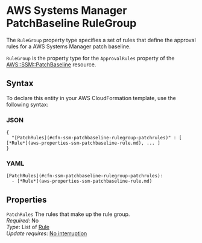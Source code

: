 # AWS Systems Manager PatchBaseline RuleGroup<a name="aws-properties-ssm-patchbaseline-rulegroup"></a>

<a name="aws-properties-ssm-patchbaseline-rulegroup-description"></a>The `RuleGroup` property type specifies a set of rules that define the approval rules for a AWS Systems Manager patch baseline\.

<a name="aws-properties-ssm-patchbaseline-rulegroup-inheritance"></a> `RuleGroup` is the property type for the `ApprovalRules` property of the [AWS::SSM::PatchBaseline](aws-resource-ssm-patchbaseline.md) resource\. 

## Syntax<a name="aws-properties-ssm-patchbaseline-rulegroup-syntax"></a>

To declare this entity in your AWS CloudFormation template, use the following syntax:

### JSON<a name="aws-properties-ssm-patchbaseline-rulegroup-syntax.json"></a>

```
{
  "[PatchRules](#cfn-ssm-patchbaseline-rulegroup-patchrules)" : [ [*Rule*](aws-properties-ssm-patchbaseline-rule.md), ... ]
}
```

### YAML<a name="aws-properties-ssm-patchbaseline-rulegroup-syntax.yaml"></a>

```
[PatchRules](#cfn-ssm-patchbaseline-rulegroup-patchrules): 
  - [*Rule*](aws-properties-ssm-patchbaseline-rule.md)
```

## Properties<a name="aws-properties-ssm-patchbaseline-rulegroup-properties"></a>

`PatchRules`  <a name="cfn-ssm-patchbaseline-rulegroup-patchrules"></a>
The rules that make up the rule group\.  
 *Required*: No  
 *Type*: List of [Rule](aws-properties-ssm-patchbaseline-rule.md)  
 *Update requires*: [No interruption](using-cfn-updating-stacks-update-behaviors.md#update-no-interrupt) 